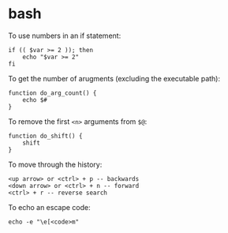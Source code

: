 # bash

To use numbers in an if statement:

    if (( $var >= 2 )); then
        echo "$var >= 2"
    fi

To get the number of arugments (excluding the executable path):

    function do_arg_count() {
        echo $#
    }

To remove the first `<n>` arguments from `$@`:

    function do_shift() {
        shift
    }

To move through the history:

    <up arrow> or <ctrl> + p -- backwards
    <down arrow> or <ctrl> + n -- forward
    <ctrl> + r -- reverse search

To echo an escape code:

    echo -e "\e[<code>m"
